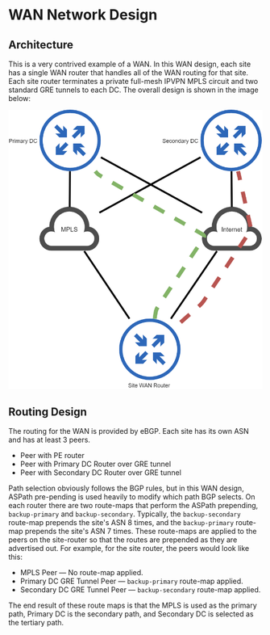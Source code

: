 # WAN Network Design

## Architecture

This is a very contrived example of a WAN. In this WAN design, each site has a single WAN router that handles all of the WAN routing for that site. Each site router terminates a private full-mesh IPVPN MPLS circuit and two standard GRE tunnels to each DC. The overall design is shown in the image below:

![Architecture Diagram](WAN_Overview.png)

## Routing Design

The routing for the WAN is provided by eBGP. Each site has its own ASN and has at least 3 peers.

* Peer with PE router
* Peer with Primary DC Router over GRE tunnel
* Peer with Secondary DC Router over GRE tunnel

Path selection obviously follows the BGP rules, but in this WAN design, ASPath pre-pending is used heavily to modify which path BGP selects. On each router there are two route-maps that perform the ASPath prepending, `backup-primary` and `backup-secondary`. Typically, the `backup-secondary` route-map prepends the site's ASN 8 times, and the `backup-primary` route-map prepends the site's ASN 7 times. These route-maps are applied to the peers on the site-router so that the routes are prepended as they are advertised out. For example, for the site router, the peers would look like this:

* MPLS Peer — No route-map applied.
* Primary DC GRE Tunnel Peer — `backup-primary` route-map applied.
* Secondary DC GRE Tunnel Peer — `backup-secondary` route-map applied.

The end result of these route maps is that the MPLS is used as the primary path, Primary DC is the secondary path, and Secondary DC is selected as the tertiary path.
